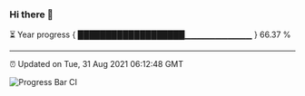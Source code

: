 ### Hi there 👋

⏳ Year progress { ███████████████████▁▁▁▁▁▁▁▁▁▁▁ } 66.37 %

---

⏰ Updated on Tue, 31 Aug 2021 06:12:48 GMT

![Progress Bar CI](https://github.com/liununu/liununu/workflows/Progress%20Bar%20CI/badge.svg)
